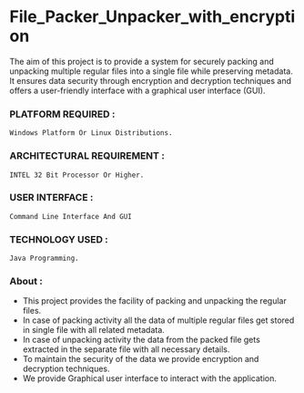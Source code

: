 # File_Packer_Unpacker_with_encryption
The aim of this project is to provide a system for securely packing and unpacking multiple regular files into a single file while preserving metadata.
It ensures data security through encryption and decryption techniques and offers a user-friendly interface with a graphical user interface (GUI).

### PLATFORM REQUIRED :   
```Windows Platform Or Linux Distributions.```
### ARCHITECTURAL REQUIREMENT :  
```INTEL 32 Bit Processor Or Higher.```
### USER INTERFACE :             
```Command Line Interface And GUI```
### TECHNOLOGY USED : 
```Java Programming.```
 
### About :
  - This project provides the facility of packing and unpacking the regular files.
  - In case of packing activity all the data of multiple regular files get stored in single file with all related metadata.
  - In case of unpacking activity the data from the packed file gets extracted in the separate file with all necessary details.
  - To maintain the security of the data we provide encryption and decryption techniques.
  - We provide Graphical user interface to interact with the application.
